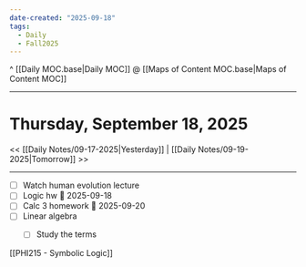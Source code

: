 ```yaml
---
date-created: "2025-09-18"
tags:
  - Daily
  - Fall2025
---
```

^ [[Daily MOC.base|Daily MOC]]
@ [[Maps of Content MOC.base|Maps of Content MOC]]

---
# Thursday, September 18, 2025
<< [[Daily Notes/09-17-2025|Yesterday]] | [[Daily Notes/09-19-2025|Tomorrow]] >>

---
- [ ] Watch human evolution lecture
- [ ] Logic hw 📅 2025-09-18 
- [ ] Calc 3 homework 📅 2025-09-20 
- [ ] Linear algebra
	- [ ] Study the terms


[[PHI215 - Symbolic Logic]]
